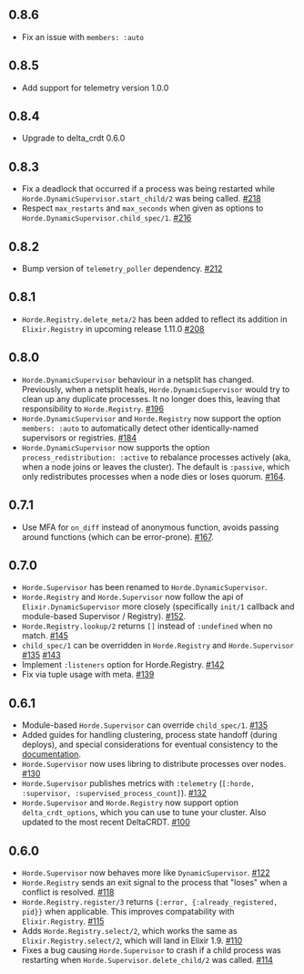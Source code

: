 ## 0.8.6
- Fix an issue with `members: :auto`

## 0.8.5
- Add support for telemetry version 1.0.0

## 0.8.4
- Upgrade to delta_crdt 0.6.0

## 0.8.3
- Fix a deadlock that occurred if a process was being restarted while `Horde.DynamicSupervisor.start_child/2` was being called. [#218](https://github.com/derekkraan/horde/pull/218)
- Respect `max_restarts` and `max_seconds` when given as options to `Horde.DynamicSupervisor.child_spec/1`. [#216](https://github.com/derekkraan/horde/pull/216)

## 0.8.2
- Bump version of `telemetry_poller` dependency. [#212](https://github.com/derekkraan/horde/pull/212)

## 0.8.1
- `Horde.Registry.delete_meta/2` has been added to reflect its addition in `Elixir.Registry` in upcoming release 1.11.0 [#208](https://github.com/derekkraan/horde/pull/208)

## 0.8.0
- `Horde.DynamicSupervisor` behaviour in a netsplit has changed. Previously, when a netsplit heals, `Horde.DynamicSupervisor` would try to clean up any duplicate processes. It no longer does this, leaving that responsibility to `Horde.Registry`. [#196](https://github.com/derekkraan/horde/pull/196)
- `Horde.DynamicSupervisor` and `Horde.Registry` now support the option `members: :auto` to automatically detect other identically-named supervisors or registries. [#184](https://github.com/derekkraan/horde/pull/184)
- `Horde.DynamicSupervisor` now supports the option `process_redistribution: :active` to rebalance processes actively (aka, when a node joins or leaves the cluster). The default is `:passive`, which only redistributes processes when a node dies or loses quorum. [#164](https://github.com/derekkraan/horde/pull/164).

## 0.7.1
- Use MFA for `on_diff` instead of anonymous function, avoids passing around functions (which can be error-prone). [#167](https://github.com/derekkraan/horde/pull/167).

## 0.7.0
- `Horde.Supervisor` has been renamed to `Horde.DynamicSupervisor`.
- `Horde.Registry` and `Horde.Supervisor` now follow the api of `Elixir.DynamicSupervisor` more closely (specifically `init/1` callback and module-based Supervisor / Registry). [#152](https://github.com/derekkraan/horde/pull/152).
- `Horde.Registry.lookup/2` returns `[]` instead of `:undefined` when no match. [#145](https://github.com/derekkraan/horde/pull/145)
- `child_spec/1` can be overridden in `Horde.Registry` and `Horde.Supervisor` [#135](https://github.com/derekkraan/horde/pull/135) [#143](https://github.com/derekkraan/horde/pull/143)
- Implement `:listeners` option for Horde.Registry. [#142](https://github.com/derekkraan/horde/pull/142)
- Fix via tuple usage with meta. [#139](https://github.com/derekkraan/horde/pull/139)

## 0.6.1
- Module-based `Horde.Supervisor` can override `child_spec/1`. [#135](https://github.com/derekkraan/horde/pull/135)
- Added guides for handling clustering, process state handoff (during deploys), and special considerations for eventual consistency to the [documentation](https://hexdocs.pm/horde).
- `Horde.Supervisor` now uses libring to distribute processes over nodes. [#130](https://github.com/derekkraan/horde/pull/130)
- `Horde.Supervisor` publishes metrics with `:telemetry` (`[:horde, :supervisor, :supervised_process_count]`). [#132](https://github.com/derekkraan/horde/pull/132)
- `Horde.Supervisor` and `Horde.Registry` now support option `delta_crdt_options`, which you can use to tune your cluster. Also updated to the most recent DeltaCRDT. [#100](https://github.com/derekkraan/horde/pull/100)

## 0.6.0
- `Horde.Supervisor` now behaves more like `DynamicSupervisor`. [#122](https://github.com/derekkraan/horde/pull/122)
- `Horde.Registry` sends an exit signal to the process that "loses" when a conflict is resolved. [#118](https://github.com/derekkraan/horde/pull/118)
- `Horde.Registry.register/3` returns `{:error, {:already_registered, pid}}` when applicable. This improves compatability with `Elixir.Registry`. [#115](https://github.com/derekkraan/horde/pull/115)
- Adds `Horde.Registry.select/2`, which works the same as `Elixir.Registry.select/2`, which will land in Elixir 1.9. [#110](https://github.com/derekkraan/horde/pull/110)
- Fixes a bug causing `Horde.Supervisor` to crash if a child process was restarting when `Horde.Supervisor.delete_child/2` was called. [#114](https://github.com/derekkraan/horde/pull/114)
